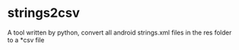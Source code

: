 strings2csv
===========

A tool written by python, convert all android strings.xml files in the res folder to a *csv file
